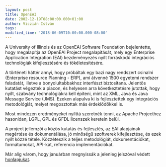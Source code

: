 ```yaml
---
layout: post
title: OpenEAI
date: 2002-12-19T08:00:00.000+01:00
author: Viczián István
tags:
modified_time: '2018-06-09T10:00:00.000-08:00'
---
```


A University of Illinois és az OpenEAI Software Foundation bejelentette,
hogy megalapítja az OpenEAI Project megalapítását, mely egy Enterprise
Application Integration (EAI) kezdeményezés nyílt forráskódú integrációs
technológiák kifejlesztésére és tökéletesítésére.

A történeti háttér annyi, hogy próbáltak egy bazi nagy rendszert
csinalni (Enterprise resource Planning - ERP), ami átvenné 1500 egyetemi
rendszer feladatát, illetve a bonyolultabbakhoz interfészt biztosítana.
Jelentős kutatást végeztek a piacon, és helyesen arra következtetésre
jutottak, hogy nyílt, szabvány technológiákra kell építeni, mint az XML,
Java és Java Message Service (JMS). Ezeken alapulva ki is fejlesztettek
egy integrációs metodológiát, melyet megosztottak más érdeklődőkkel is.

Most mindezen eredményeket nyílttá szeretnék tenni, az Apache Projecthez
hasonlóan, LGPL, GPL és GFDL licenszek keretein belül.

A project jellemzői a közös kutatás és fejlesztés, az EAI alapjainak
megértése és dokumentálása, jó minőségű szoftverek kifejlesztése, és
ezek nyílt közzé tétele. Közzéteszik a teljes metodológiát,
dokumentációkat, formátumokat, API-kat, referencia implementációkat.

Már alig várom, hogy januárban megnyissák a jelenleg jelszóval védett
[honlapjukat](http://www.openeai.org).
